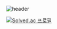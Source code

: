 ![header](https://capsule-render.vercel.app/api?type=Venom&color=gradient&height=300&section=header&text=Mione%20Dev&fontColor=6A5ACD&fontSize=70)

[![Solved.ac
프로필](http://mazassumnida.wtf/api/generate_badge?boj=yyb400)](https://solved.ac/yyb400)
